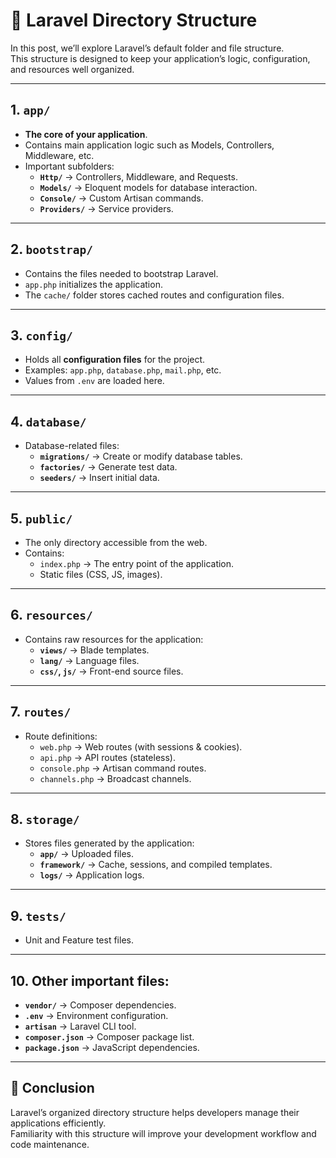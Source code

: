 # 📂 Laravel Directory Structure

In this post, we’ll explore Laravel’s default folder and file structure.  
This structure is designed to keep your application’s logic, configuration, and resources well organized.

---

## 1. `app/`
- **The core of your application**.
- Contains main application logic such as Models, Controllers, Middleware, etc.
- Important subfolders:
  - **`Http/`** → Controllers, Middleware, and Requests.
  - **`Models/`** → Eloquent models for database interaction.
  - **`Console/`** → Custom Artisan commands.
  - **`Providers/`** → Service providers.

---

## 2. `bootstrap/`
- Contains the files needed to bootstrap Laravel.
- `app.php` initializes the application.
- The `cache/` folder stores cached routes and configuration files.

---

## 3. `config/`
- Holds all **configuration files** for the project.
- Examples: `app.php`, `database.php`, `mail.php`, etc.
- Values from `.env` are loaded here.

---

## 4. `database/`
- Database-related files:
  - **`migrations/`** → Create or modify database tables.
  - **`factories/`** → Generate test data.
  - **`seeders/`** → Insert initial data.

---

## 5. `public/`
- The only directory accessible from the web.
- Contains:
  - `index.php` → The entry point of the application.
  - Static files (CSS, JS, images).

---

## 6. `resources/`
- Contains raw resources for the application:
  - **`views/`** → Blade templates.
  - **`lang/`** → Language files.
  - **`css/`, `js/`** → Front-end source files.

---

## 7. `routes/`
- Route definitions:
  - `web.php` → Web routes (with sessions & cookies).
  - `api.php` → API routes (stateless).
  - `console.php` → Artisan command routes.
  - `channels.php` → Broadcast channels.

---

## 8. `storage/`
- Stores files generated by the application:
  - **`app/`** → Uploaded files.
  - **`framework/`** → Cache, sessions, and compiled templates.
  - **`logs/`** → Application logs.

---

## 9. `tests/`
- Unit and Feature test files.

---

## 10. Other important files:
- **`vendor/`** → Composer dependencies.
- **`.env`** → Environment configuration.
- **`artisan`** → Laravel CLI tool.
- **`composer.json`** → Composer package list.
- **`package.json`** → JavaScript dependencies.

---

## 📌 Conclusion
Laravel’s organized directory structure helps developers manage their applications efficiently.  
Familiarity with this structure will improve your development workflow and code maintenance.
